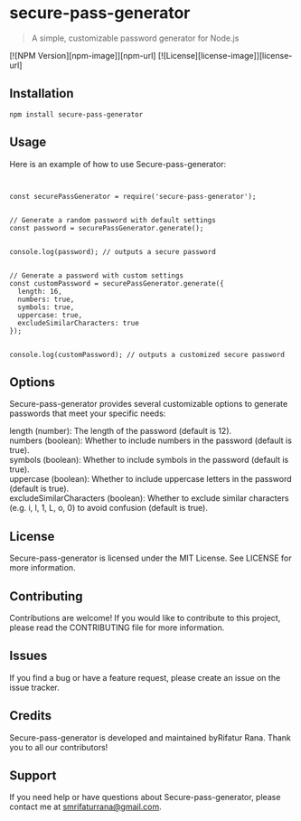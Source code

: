 # secure-pass-generator

> A simple, customizable password generator for Node.js

[![NPM Version][npm-image]][npm-url]
[![License][license-image]][license-url]

## Installation

```console
npm install secure-pass-generator 
```

## Usage
Here is an example of how to use Secure-pass-generator:

```console


const securePassGenerator = require('secure-pass-generator');


// Generate a random password with default settings
const password = securePassGenerator.generate();


console.log(password); // outputs a secure password


// Generate a password with custom settings
const customPassword = securePassGenerator.generate({
  length: 16,
  numbers: true,
  symbols: true,
  uppercase: true,
  excludeSimilarCharacters: true
});


console.log(customPassword); // outputs a customized secure password

```

## Options

Secure-pass-generator provides several customizable options to generate passwords that meet your specific needs:

length (number): The length of the password (default is 12). <br />
numbers (boolean): Whether to include numbers in the password (default is true). <br />
symbols (boolean): Whether to include symbols in the password (default is true). <br />
uppercase (boolean): Whether to include uppercase letters in the password (default is true). <br />
excludeSimilarCharacters (boolean): Whether to exclude similar characters (e.g. i, l, 1, L, o, 0) to avoid confusion (default is true).


## License
Secure-pass-generator is licensed under the MIT License. See LICENSE for more information.

## Contributing
Contributions are welcome! If you would like to contribute to this project, please read the CONTRIBUTING file for more information.

## Issues
If you find a bug or have a feature request, please create an issue on the issue tracker.

## Credits
Secure-pass-generator is developed and maintained byRifatur Rana. Thank you to all our contributors!

## Support
If you need help or have questions about Secure-pass-generator, please contact me at smrifaturrana@gmail.com.


